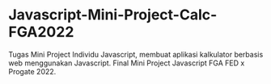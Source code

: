 # Javascript-Mini-Project-Calc-FGA2022
Tugas Mini Project Individu Javascript, membuat aplikasi kalkulator berbasis web menggunakan Javascript. Final Mini Project Javascript FGA FED x Progate 2022.
